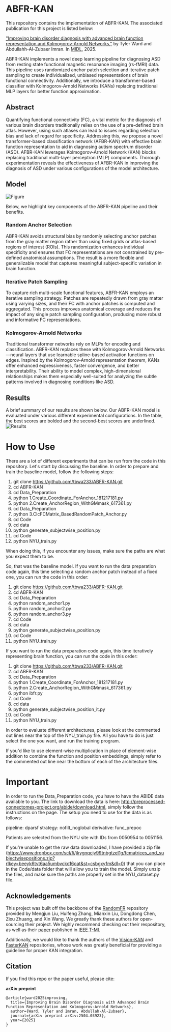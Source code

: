 # ABFR-KAN
This repository contains the implementation of ABFR-KAN. The associated publication for this project is listed below:

["Improving brain disorder diagnosis with advanced brain function representation and Kolmogorov-Arnold Networks,"](https://openreview.net/forum?id=YmUDkDQhCW) by Tyler Ward and Abdullahh-Al-Zubaer Imran. In [MIDL](https://2025.midl.io/), 2025.

ABFR-KAN implements a novel deep learning pipeline for diagnosing ASD from resting state functional magnetic resonance imaging (rs-fMRI) data. This pipeline uses randomized anchor patch selection and iterative patch sampling to create individualized, unbiased representations of brain functional connectivity. Additionally, we introduce a transformer-based classifier with Kolmogorov-Arnold Networks (KANs) replacing traditional MLP layers for better function approximation.

## Abstract
Quantifying functional connectivity (FC), a vital metric for the diagnosis of various brain disorders traditionally relies on the use of a pre-defined brain atlas. However, using such atlases can lead to issues regarding selection bias and lack of regard for specificity. Addressing this, we propose a novel transformer-based classification network (AFBR-KAN) with effective brain function representation to aid in diagnosing autism spectrum disorder (ASD). AFBR-KAN leverages Kolmogorov-Arnold Network (KAN) blocks replacing traditional multi-layer perceptron (MLP) components. Thorough experimentation reveals the effectiveness of AFBR-KAN in improving the diagnosis of ASD under various configurations of the model architecture.

## Model
![Figure](https://github.com/tbwa233/ABFR-KAN/blob/main/images/abfrkanarch6.png)

Below, we highlight key components of the ABFR-KAN pipeline and their benefits.

### Random Anchor Selection
ABFR-KAN avoids structural bias by randomly selecting anchor patches from the gray matter region rather than using fixed grids or atlas-based regions of interest (ROIs). This randomization enhances individual specificity and ensures that FC representations are not constrained by pre-defined anatomical assumptions. The result is a more flexible and generalizable model that captures meaningful subject-specific variation in brain function.

### Iterative Patch Sampling
To capture rich multi-scale functional features, ABFR-KAN employs an iterative sampling strategy. Patches are repeatedly drawn from gray matter using varying sizes, and their FC with anchor patches is computed and aggregated. This process improves anatomical coverage and reduces the impact of any single patch sampling configuration, producing more robust and informative FC representations.

### Kolmogorov-Arnold Networks
Traditional transformer networks rely on MLPs for encoding and classification. ABFR-KAN replaces these with Kolmogorov-Arnold Networks—neural layers that use learnable spline-based activation functions on edges. Inspired by the Kolmogorov-Arnold representation theorem, KANs offer enhanced expressiveness, faster convergence, and better interpretability. Their ability to model complex, high-dimensional relationships makes them especially well-suited for analyzing the subtle patterns involved in diagnosing conditions like ASD.

## Results
A brief summary of our results are shown below. Our ABFR-KAN model is evaluated under various different experimental configurations. In the table, the best scores are bolded and the second-best scores are underlined.
![Results](https://github.com/tbwa233/ABFR-KAN/blob/main/images/abfrkanresults.png)

# How to Use
There are a lot of different experiments that can be run from the code in this repository. Let's start by discussing the baseline. In order to prepare and train the baseline model, follow the following steps:

1. git clone https://github.com/tbwa233/ABFR-KAN.git
2. cd ABFR-KAN
3. cd Data_Preparation
4. python 1.Create_Coordinate_ForAnchor_181217181.py
5. python 2.Create_AnchorRegion_WithGMmask_617361.py
6. cd Data_Preparation
7. python 3.ClcFCMatrix_BasedRandomPatch_Anchor.py
8. cd Code
9. cd data
10. python generate_subjectwise_position.py
11. cd Code
12. python NYU_train.py

When doing this, if you encounter any issues, make sure the paths are what you expect them to be.

So, that was the baseline model. If you want to run the data preparation code again, this time selecting a random anchor patch instead of a fixed one, you can run the code in this order:

1. git clone https://github.com/tbwa233/ABFR-KAN.git
2. cd ABFR-KAN
3. cd Data_Preparation
4. python random_anchor1.py
5. python random_anchor2.py
6. python random_anchor3.py
7. cd Code
8. cd data
9. python generate_subjectwise_position.py
10. cd Code
11. python NYU_train.py

If you want to run the data preparation code again, this time iteratively representing brain function, you can run the code in this order:

1. git clone https://github.com/tbwa233/ABFR-KAN.git
2. cd ABFR-KAN
3. cd Data_Preparation
4. python 1.Create_Coordinate_ForAnchor_181217181.py
5. python 2.Create_AnchorRegion_WithGMmask_617361.py
6. python ibfr.py
7. cd Code
8. cd data
9. python generate_subjectwise_position_it.py
10. cd Code
11. python NYU_train.py

In order to evaluate different architectures, please look at the commented out lines near the top of the NYU_train.py file. All you have to do is just select the one you want, and run the training program.

If you'd like to use element-wise multiplication in place of element-wise addition to combine the function and position embeddings, simply refer to the commented out line near the bottom of each of the architecture files.

# Important
In order to run the Data_Preparation code, you have to have the ABIDE data available to you. The link to download the data is here: http://preprocessed-connectomes-project.org/abide/download.html, simply follow the instructions on the page. The setup you need to use for the data is as follows:

pipeline: dparsf
strategy: nofilt_noglobal
derivative: func_prepoc

Patients are selected from the NYU site with IDs from 0050954 to 0051156.

If you're unable to get the raw data downloaded, I have provided a zip file (https://www.dropbox.com/scl/fi/jkygnqcjv99tnbgtzel1g/fcmatrices_and_subjectwisepositions.zip?rlkey=beeyk6tvt6aa5umbvcko16oat&st=csbgxy1m&dl=0) that you can place in the Code/data folder that will allow you to train the model. Simply unzip the files, and make sure the paths are properly set in the NYU_dataset.py file.

## Acknowledgements
This project was built off the backbone of the [RandomFR](https://github.com/mjliu2020/RandomFR) repository provided by Mengjun Liu, Huifeng Zhang, Mianxin Liu, Dongdong Chen, Zixu Zhuang, and Xin Wang. We greatly thank these authors for open-sourcing their project. We highly recommend checking out their respository, as well as their [paper](https://ieeexplore.ieee.org/document/10440630) published in [IEEE T-MI](https://ieeexplore.ieee.org/xpl/RecentIssue.jsp?punumber=42).

Additionally, we would like to thank the authors of the [Vision-KAN](https://github.com/chenziwenhaoshuai/Vision-KAN) and [FasterKAN](https://github.com/AthanasiosDelis/faster-kan) repositories, whose work was greatly beneficial for providing a guideline for proper KAN integration.

## Citation
If you find this repo or the paper useful, please cite:

**arXiv preprint**
```
@article{ward2025improving,
  title={Improving Brain Disorder Diagnosis with Advanced Brain Function Representation and Kolmogorov-Arnold Networks},
  author={Ward, Tyler and Imran, Abdullah-Al-Zubaer},
  journal={arXiv preprint arXiv:2504.03923},
  year={2025}
}
```

